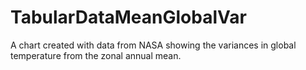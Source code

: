 # TabularDataMeanGlobalVar
A chart created with data from NASA showing the variances in global temperature from the zonal annual mean.
